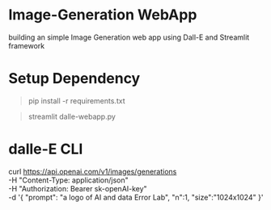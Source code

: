 # Image-Generation WebApp
building an simple Image Generation web app using Dall-E and Streamlit framework

# Setup Dependency
> pip install -r requirements.txt

> streamlit dalle-webapp.py

# dalle-E CLI

curl https://api.openai.com/v1/images/generations \
  -H "Content-Type: application/json" \
  -H "Authorization: Bearer sk-openAI-key" \
  -d '{
    "prompt": "a logo of AI and data Error Lab",
    "n":1,
    "size":"1024x1024"
   }'

